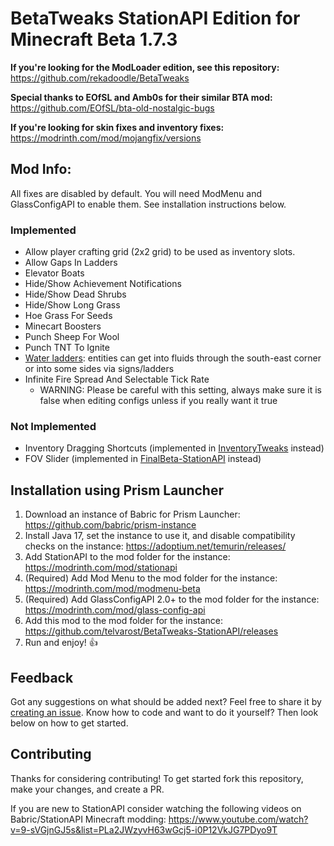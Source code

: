 # BetaTweaks StationAPI Edition for Minecraft Beta 1.7.3

**If you're looking for the ModLoader edition, see this repository:** https://github.com/rekadoodle/BetaTweaks

**Special thanks to EOfSL and Amb0s for their similar BTA mod:** https://github.com/EOfSL/bta-old-nostalgic-bugs

**If you're looking for skin fixes and inventory fixes:** https://modrinth.com/mod/mojangfix/versions

## Mod Info:

All fixes are disabled by default. You will need ModMenu and GlassConfigAPI to enable them. See installation instructions below.

### Implemented
* Allow player crafting grid (2x2 grid) to be used as inventory slots.
* Allow Gaps In Ladders
* Elevator Boats
* Hide/Show Achievement Notifications
* Hide/Show Dead Shrubs
* Hide/Show Long Grass
* Hoe Grass For Seeds
* Minecart Boosters
* Punch Sheep For Wool
* Punch TNT To Ignite
* [Water ladders](https://minecraft.fandom.com/wiki/Tutorials/Water_ladder): entities can get into fluids through the south-east corner or into some sides via signs/ladders
* Infinite Fire Spread And Selectable Tick Rate
  * WARNING: Please be careful with this setting, always make sure it is false when editing configs unless if you really want it true

### Not Implemented
* Inventory Dragging Shortcuts (implemented in [InventoryTweaks](https://modrinth.com/mod/inventorytweaks) instead)
* FOV Slider (implemented in [FinalBeta-StationAPI](https://modrinth.com/mod/finalbeta-stationapi-edition) instead)

## Installation using Prism Launcher

1. Download an instance of Babric for Prism Launcher: https://github.com/babric/prism-instance
2. Install Java 17, set the instance to use it, and disable compatibility checks on the instance: https://adoptium.net/temurin/releases/
3. Add StationAPI to the mod folder for the instance: https://modrinth.com/mod/stationapi
4. (Required) Add Mod Menu to the mod folder for the instance: https://modrinth.com/mod/modmenu-beta
5. (Required) Add GlassConfigAPI 2.0+ to the mod folder for the instance: https://modrinth.com/mod/glass-config-api
6. Add this mod to the mod folder for the instance: https://github.com/telvarost/BetaTweaks-StationAPI/releases
7. Run and enjoy! 👍

## Feedback

Got any suggestions on what should be added next? Feel free to share it by [creating an issue](https://github.com/telvarost/BetaTweaks-StationAPI/issues/new). Know how to code and want to do it yourself? Then look below on how to get started.

## Contributing

Thanks for considering contributing! To get started fork this repository, make your changes, and create a PR. 

If you are new to StationAPI consider watching the following videos on Babric/StationAPI Minecraft modding: https://www.youtube.com/watch?v=9-sVGjnGJ5s&list=PLa2JWzyvH63wGcj5-i0P12VkJG7PDyo9T

